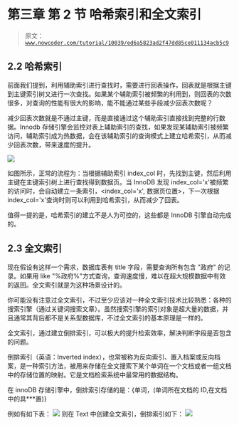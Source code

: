 # 第三章 第 2 节 哈希索引和全文索引

> 原文：[`www.nowcoder.com/tutorial/10039/ed6a5823ad2f47dd85ce011134acb5c9`](https://www.nowcoder.com/tutorial/10039/ed6a5823ad2f47dd85ce011134acb5c9)

## 2.2 哈希索引

前面我们提到，利用辅助索引进行查找时，需要进行回表操作，回表就是根据主键到主键索引树又进行一次查找。如果某个辅助索引被频繁的利用到，则回表的次数很多，对查询的性能有很大的影响，能不能通过某些手段减少回表次数呢？

减少回表次数就是不通过主键，而是直接通过这个辅助索引直接找到完整的行数据。Innodb 存储引擎会监控对表上辅助索引的查找，如果发现某辅助索引被频繁访问，辅助索引成为热数据，会在该辅助索引的查询模式上建立哈希索引，从而减少回表次数，带来速度的提升。

![](img/95a10b0e480e688bbfddeb569bb3126d.png)

如图所示，正常的流程为：当根据辅助索引 index_col 时，先找到主键，然后利用主键在主键索引树上进行查找得到数据页。当 InnoDB 发现 index_col='x'被频繁的访问时，会自动建立一条索引，<index_col='x', 数据页位置>，下一次根据 index_col='x'查询时则可以利用到哈希索引，从而减少了回表。

值得一提的是，哈希索引的建立不是人为可控的，这些都是 InnoDB 引擎自动完成的。

## 2.3 全文索引

现在假设有这样一个需求，数据库表有 title 字段，需要查询所有包含 "政府" 的记录。如果用 like "%政府%"方式查询，查询速度慢，难以在超大规模数据中有效的返回。全文索引就是为这种场景设计的。

你可能没有注意过全文索引，不过至少应该对一种全文索引技术比较熟悉：各种的搜索引擎（通过关键词搜索文章）。虽然搜索引擎的索引对象是超大量的数据，并且通常其背后都不是关系型数据库，不过全文索引的基本原理是一样的。

全文索引，通过建立倒排索引，可以极大的提升检索效率，解决判断字段是否包含的问题。

倒排索引（英语：Inverted index），也常被称为反向索引、置入档案或反向档案，是一种索引方法，被用来存储在全文搜索下某个单词在一个文档或者一组文档中的存储位置的映射。它是文档检索系统中最常用的数据结构。

在 innoDB 存储引擎中，倒排索引存储的是：{单词，(单词所在文档的 ID,在文档中的具***置)}

例如有如下表：
![](img/9b806f19416d3629b09190e2b92ea996.png)
则在 Text 中创建全文索引，倒排索引如下：
![](img/146222357964146c13838732b3097500.png)